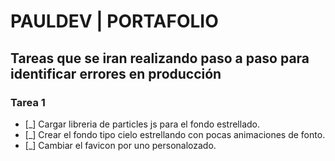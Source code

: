 # PAULDEV | PORTAFOLIO

## Tareas que se iran realizando paso a paso para identificar errores en producción 

### Tarea 1
- [_] Cargar libreria de particles js para el fondo estrellado.
- [_] Crear el fondo tipo cielo estrellando con pocas animaciones de fonto.
- [_] Cambiar el favicon por uno personalozado.